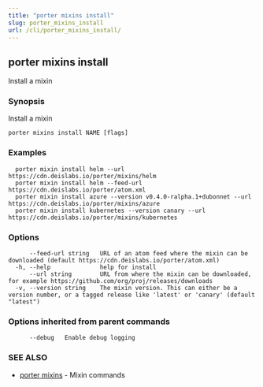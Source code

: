 ```yaml
---
title: "porter mixins install"
slug: porter_mixins_install
url: /cli/porter_mixins_install/
---
```

## porter mixins install

Install a mixin

### Synopsis

Install a mixin

```
porter mixins install NAME [flags]
```

### Examples

```
  porter mixin install helm --url https://cdn.deislabs.io/porter/mixins/helm
  porter mixin install helm --feed-url https://cdn.deislabs.io/porter/atom.xml
  porter mixin install azure --version v0.4.0-ralpha.1+dubonnet --url https://cdn.deislabs.io/porter/mixins/azure
  porter mixin install kubernetes --version canary --url https://cdn.deislabs.io/porter/mixins/kubernetes
```

### Options

```
      --feed-url string   URL of an atom feed where the mixin can be downloaded (default https://cdn.deislabs.io/porter/atom.xml)
  -h, --help              help for install
      --url string        URL from where the mixin can be downloaded, for example https://github.com/org/proj/releases/downloads
  -v, --version string    The mixin version. This can either be a version number, or a tagged release like 'latest' or 'canary' (default "latest")
```

### Options inherited from parent commands

```
      --debug   Enable debug logging
```

### SEE ALSO

* [porter mixins](/cli/porter_mixins/)	 - Mixin commands

